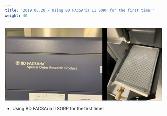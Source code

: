 ```yaml
---
title: '2019.05.20 - Using BD FACSAria II SORP for the first time!'
weight: 40
---
```


![](/labpics/2019/20190520.jpg)

- Using BD FACSAria II SORP for the first time!